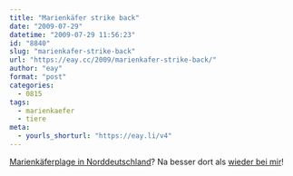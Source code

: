 ```yaml
---
title: "Marienkäfer strike back"
date: "2009-07-29"
datetime: "2009-07-29 11:56:23"
id: "8840"
slug: "marienkafer-strike-back"
url: "https://eay.cc/2009/marienkafer-strike-back/"
author: "eay"
format: "post"
categories:
  - 0815
tags:
  - marienkaefer
  - tiere
meta:
  - yourls_shorturl: "https://eay.li/v4"
---
```


[Marienkäferplage in Norddeutschland](http://www.spiegel.de/wissenschaft/natur/0,1518,638826,00.html)? Na besser dort als [wieder bei mir](//eay.cc/2009/marienkafer-must-die/)!
